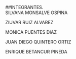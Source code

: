 ##INTEGRANTES. <br>
SILVANA MONSALVE OSPINA

ZIUVAR RUIZ ALVAREZ

MONICA PUENTES DIAZ

JUAN DIEGO QUINTERO ORTIZ

ENRIQUE BETANCUR PINEDA

